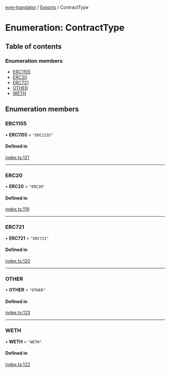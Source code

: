 [evm-translator](../README.md) / [Exports](../modules.md) / ContractType

# Enumeration: ContractType

## Table of contents

### Enumeration members

- [ERC1155](ContractType.md#erc1155)
- [ERC20](ContractType.md#erc20)
- [ERC721](ContractType.md#erc721)
- [OTHER](ContractType.md#other)
- [WETH](ContractType.md#weth)

## Enumeration members

### ERC1155

• **ERC1155** = `"ERC1155"`

#### Defined in

[index.ts:121](https://github.com/the-metagame/evm-translator/blob/4776416/src/interfaces/index.ts#L121)

___

### ERC20

• **ERC20** = `"ERC20"`

#### Defined in

[index.ts:119](https://github.com/the-metagame/evm-translator/blob/4776416/src/interfaces/index.ts#L119)

___

### ERC721

• **ERC721** = `"ERC721"`

#### Defined in

[index.ts:120](https://github.com/the-metagame/evm-translator/blob/4776416/src/interfaces/index.ts#L120)

___

### OTHER

• **OTHER** = `"OTHER"`

#### Defined in

[index.ts:123](https://github.com/the-metagame/evm-translator/blob/4776416/src/interfaces/index.ts#L123)

___

### WETH

• **WETH** = `"WETH"`

#### Defined in

[index.ts:122](https://github.com/the-metagame/evm-translator/blob/4776416/src/interfaces/index.ts#L122)

